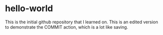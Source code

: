 # hello-world
This is the initial github repository that I learned on.
This is an edited version to demonstrate the COMMIT action, which is a lot like saving.
